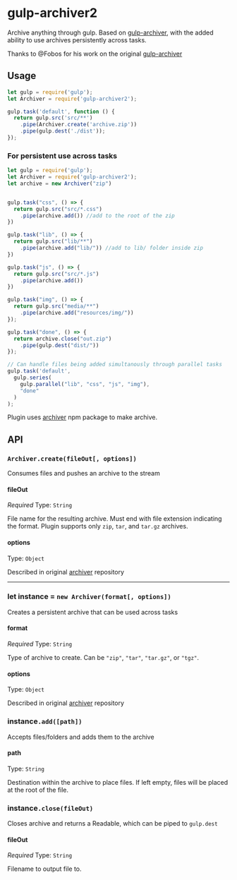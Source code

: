 # gulp-archiver2
Archive anything through gulp. Based on [gulp-archiver](https://www.npmjs.com/package/gulp-archiver), with the added ability to use archives persistently across tasks.

Thanks to @Fobos for his work on the original [gulp-archiver](https://github.com/fobos/gulp-archiver)

## Usage

```js
let gulp = require('gulp');
let Archiver = require('gulp-archiver2');

gulp.task('default', function () {
  return gulp.src('src/**')
    .pipe(Archiver.create('archive.zip'))
    .pipe(gulp.dest('./dist'));
});
```
### For persistent use across tasks

```js
let gulp = require('gulp');
let Archiver = require('gulp-archiver2');
let archive = new Archiver("zip")


gulp.task("css", () => {
  return gulp.src("src/*.css")
    .pipe(archive.add()) //add to the root of the zip
})

gulp.task("lib", () => {
  return gulp.src("lib/**")
    .pipe(archive.add("lib/")) //add to lib/ folder inside zip
})

gulp.task("js", () => {
  return gulp.src("src/*.js")
    .pipe(archive.add()) 
})

gulp.task("img", () => {
  return gulp.src("media/**")
    .pipe(archive.add("resources/img/")) 
});

gulp.task("done", () => {
  return archive.close("out.zip")
    .pipe(gulp.dest("dist/"))
});

// Can handle files being added simultanously through parallel tasks
gulp.task('default', 
  gulp.series(
    gulp.parallel("lib", "css", "js", "img"), 
    "done"
  )
);
```

Plugin uses [archiver](https://www.npmjs.org/package/archiver) npm package to make archive. 

## API

### `Archiver.create(fileOut[, options])`

Consumes files and pushes an archive to the stream

#### fileOut

*Required*
Type: `String`

File name for the resulting archive. Must end with file extension indicating the format. Plugin supports only `zip`, `tar`, and `tar.gz` archives.

#### options

Type: `Object`

Described in original [archiver](https://github.com/archiverjs/node-archiver#zip) repository

<hr/>

### let instance = `new Archiver(format[, options])`

Creates a persistent archive that can be used across tasks

#### format

*Required*
Type: `String`

Type of archive to create. Can be `"zip"`, `"tar"`, `"tar.gz"`, or `"tgz"`.

#### options

Type: `Object`

Described in original [archiver](https://github.com/archiverjs/node-archiver#zip) repository


### instance`.add([path])`

Accepts files/folders and adds them to the archive

#### path

Type: `String`

Destination within the archive to place files. If left empty, files will be placed at the root of the file.

### instance`.close(fileOut)`

Closes archive and returns a Readable, which can be piped to `gulp.dest`

#### fileOut

*Required*
Type: `String`

Filename to output file to.

